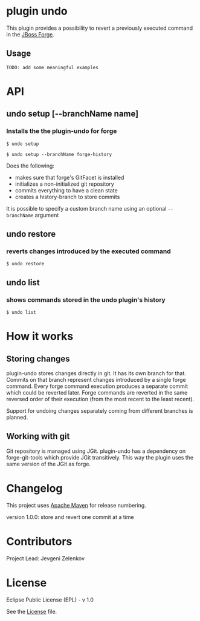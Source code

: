 # plugin undo

This plugin provides a possibility to revert a previously executed command in the [JBoss Forge](http://forge.jboss.org/).

## Usage
```
TODO: add some meaningful examples
```

# API

## undo setup [--branchName name]

### Installs the the plugin-undo for forge

```
$ undo setup

$ undo setup --branchName forge-history
```

Does the following:
* makes sure that forge's GitFacet is installed
* initializes a non-initialized git repository
* commits everything to have a clean state
* creates a history-branch to store commits

It is possible to specify a custom branch name using an optional `--branchName` argument

## undo restore

### reverts changes introduced by the executed command

```
$ undo restore
```

## undo list

### shows commands stored in the undo plugin's history

```
$ undo list
```


# How it works

## Storing changes

plugin-undo stores changes directly in git. It has its own branch for that. Commits on that branch represent changes introduced by a single forge command. Every forge command execution produces a separate commit which could be reverted later. Forge commands are reverted in the same reversed order of their execution (from the most recent to the least recent).

Support for undoing changes separately coming from different branches is planned.


## Working with git

Git repository is managed using JGit. plugin-undo has a dependency on forge-git-tools which provide JGit transitively. This way the plugin uses the same version of the JGit as forge.


# Changelog

This project uses [Apache Maven](http://maven.apache.org/) for release numbering.

version 1.0.0: store and revert one commit at a time

# Contributors

Project Lead: Jevgeni Zelenkov


# License

Eclipse Public License (EPL) - v 1.0

See the [License](http://github.com/forge/plugin-undo/blob/master/License) file.
